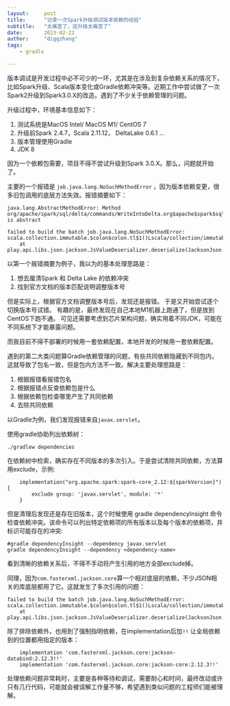 ```yaml
---
layout:     post
title:      "记录一次Spark升级调试版本依赖的经验"
subtitle:   "太痛苦了，这升级太痛苦了"
date:       2023-02-22
author:     "diggzhang"
tags:
    - gradle

---
```


版本调试是开发过程中必不可少的一环，尤其是在涉及到复杂依赖关系的情况下，比如Spark升级、Scala版本变化或Gradle依赖冲突等。近期工作中尝试做了一次Spark2升级到Spark3.0.X的改造。遇到了不少关于依赖管理的问题。

升级过程中，环境基本信息如下：

1. 测试系统是MacOS Intel/ MacOS M1/ CentOS 7 
2. 升级前Spark 2.4.7，Scala 2.11.12， DeltaLake 0.6.1 ...
3. 版本管理使用Gradle
4. JDK 8 

因为一个依赖包需要，项目不得不尝试升级到Spark 3.0.X。那么，问题就开始了。

主要的一个报错是 `job.java.lang.NoSuchMethodError` ，因为版本依赖变更，很多旧包调用的底层方法失效。报错摘要如下：

```
java.lang.AbstractMethodError: Method org/apache/spark/sql/delta/commands/WriteIntoDelta.org$apache$spark$sql$catalyst$plans$logical$Command$_setter_$nodePatterns_$eq(Lscala/collection/Seq;)V is abstract
```

```
failed to build the batch job.java.lang.NoSuchMethodError: scala.collection.immutable.$colon$colon.tl$1()Lscala/collection/immutable/List;
	at play.api.libs.json.jackson.JsValueDeserializer.deserialize(JacksonJson.scala:184)
```

以第一个报错摘要为例子，我以为的基本处理思路是：

1. 想去厘清Spark 和 Delta Lake 的依赖冲突
2. 找到官方文档的版本匹配说明调整版本号

但是实际上，根据官方文档调整版本号后，发现还是报错。 于是又开始尝试逐个切换版本号试错。
有趣的是，最终发现在自己本地M1机器上跑通了，但是放到CentOS下跑不通。
可见还需要考虑到芯片架构问题，确实用着不同JDK，可能在不同系统下才能暴露问题。

而我目前不得不部署的时候用一套依赖配置，本地开发的时候用一套依赖配置。

遇到的第二大类问题算Gradle依赖管理的问题，有些共同依赖隐藏到不同包内，这就导致了包名一致，但是包内方法不一致。解决主要处理思路是：

1. 根据报错看报错包名
2. 根据报错点反查依赖包是什么
3. 根据依赖包检查哪里产生了共同依赖
4. 去除共同依赖

以Gradle为例，我们发现报错来自`javax.servlet`。

使用gradle协助列出依赖树：

```
./gradlew dependencies
```

在依赖树中检索，确实存在不同版本的多次引入。于是尝试清除共同依赖，方法算用exclude，示例:

```
    implementation("org.apache.spark:spark-core_2.12:${sparkVersion}") {
        exclude group: 'javax.servlet', module: '*'
    }
```

但是清理后发现还是存在旧版本，这个时候使用 gradle dependencyInsight 命令检查依赖冲突。该命令可以列出特定依赖项的所有版本以及每个版本的依赖项，并标识可能存在的冲突:

```
#gradle dependencyInsight --dependency javax.servlet
gradle dependencyInsight --dependency <dependency-name>
```

看到清晰的依赖关系后，不得不手动将产生引用的地方全部exclude掉。

同理，因为`com.fasterxml.jackson.core`算一个相对底层的依赖，不少JSON相关的库底层都用了它。这就发生了多次引用的问题：

```
failed to build the batch job.java.lang.NoSuchMethodError: scala.collection.immutable.$colon$colon.tl$1()Lscala/collection/immutable/List;
	at play.api.libs.json.jackson.JsValueDeserializer.deserialize(JacksonJson.scala:184)
```

除了排除依赖外，也用到了强制指明依赖，在implementation后加`!!` 让全局依赖到的位置都用指定的版本：

```
    implementation 'com.fasterxml.jackson.core:jackson-databind:2.12.3!!'
    implementation 'com.fasterxml.jackson.core:jackson-core:2.12.3!!'
```


处理依赖问题非常耗时，主要是各种等待和调试，需要耐心和时间，最终改动或许只有几行代码，可能就会被误解工作量不够，希望遇到类似问题的工程师们能被理解。